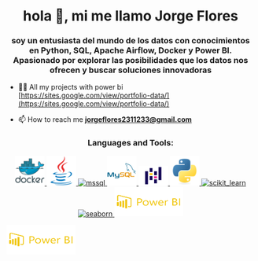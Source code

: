 <h1 align="center">hola 👋, mi me llamo Jorge Flores</h1>
<h3 align="center">soy un entusiasta del mundo de los datos con conocimientos en Python, SQL, Apache Airflow, Docker y Power BI. Apasionado por explorar las posibilidades que los datos nos ofrecen y buscar soluciones innovadoras</h3>

- 👨‍💻 All my projects with power bi [https://sites.google.com/view/portfolio-data/](https://sites.google.com/view/portfolio-data/)

- 📫 How to reach me **jorgeflores2311233@gmail.com**



<h3 align="center">Languages and Tools:</h3>
<p align="center"> <a href="https://www.docker.com/" target="_blank" rel="noreferrer"> <img src="https://raw.githubusercontent.com/devicons/devicon/master/icons/docker/docker-original-wordmark.svg" alt="docker" width="60" height="60"/> </a> <a href="https://www.java.com" target="_blank" rel="noreferrer"> <img src="https://raw.githubusercontent.com/devicons/devicon/master/icons/java/java-original.svg" alt="java" width="60" height="60"/> </a> <a href="https://www.microsoft.com/en-us/sql-server" target="_blank" rel="noreferrer"> <img src="https://www.svgrepo.com/show/303229/microsoft-sql-server-logo.svg" alt="mssql" width="60" height="60"/> </a> <a href="https://www.mysql.com/" target="_blank" rel="noreferrer"> <img src="https://raw.githubusercontent.com/devicons/devicon/master/icons/mysql/mysql-original-wordmark.svg" alt="mysql" width="60" height="60"/> </a> <a href="https://pandas.pydata.org/" target="_blank" rel="noreferrer"> <img src="https://raw.githubusercontent.com/devicons/devicon/2ae2a900d2f041da66e950e4d48052658d850630/icons/pandas/pandas-original.svg" alt="pandas" width="60" height="40"/> </a> <a href="https://www.python.org" target="_blank" rel="noreferrer"> <img src="https://raw.githubusercontent.com/devicons/devicon/master/icons/python/python-original.svg" alt="python" width="60" height="60"/> </a> <a href="https://scikit-learn.org/" target="_blank" rel="noreferrer"> <img src="https://upload.wikimedia.org/wikipedia/commons/0/05/Scikit_learn_logo_small.svg" alt="scikit_learn" width="60" height="60"/> </a> <a href="https://seaborn.pydata.org/" target="_blank" rel="noreferrer"> <img src="https://seaborn.pydata.org/_images/logo-mark-lightbg.svg" alt="seaborn" width="60" height="60"/> </a> <a href="https://powerbi.microsoft.com/es-es/">
  <img src="imagenes/pbi.png" alt="Carpeta de Imágenes" width="140" height="60">
</a></p>

<a href="https://powerbi.microsoft.com/es-es/">
  <img src="imagenes/pbi.png" alt="Carpeta de Imágenes" width="140" height="60">
</a>
